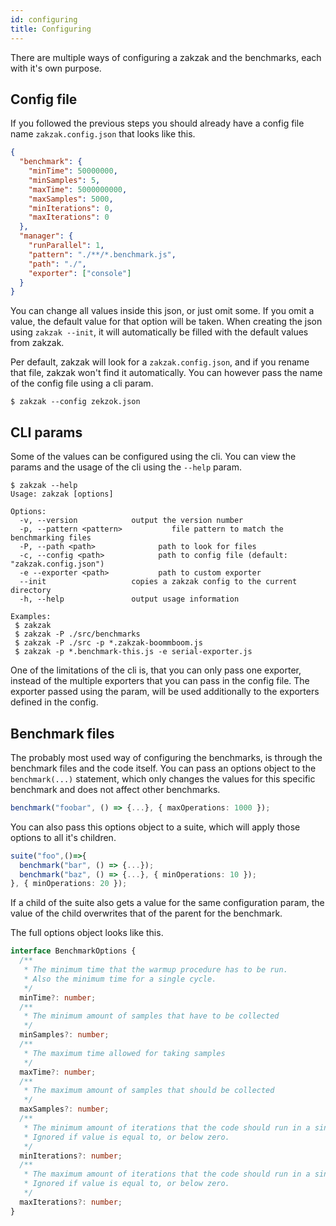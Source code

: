 ```yaml
---
id: configuring
title: Configuring
---
```


There are multiple ways of configuring a zakzak and the benchmarks, each with it's own purpose.

## Config file

If you followed the previous steps you should already have a config file name `zakzak.config.json` that looks like this.

```json
{
  "benchmark": {
    "minTime": 50000000,
    "minSamples": 5,
    "maxTime": 5000000000,
    "maxSamples": 5000,
    "minIterations": 0,
    "maxIterations": 0
  },
  "manager": {
    "runParallel": 1,
    "pattern": "./**/*.benchmark.js",
    "path": "./",
    "exporter": ["console"]
  }
}
```

You can change all values inside this json, or just omit some. If you omit a value, the default value for that option will be taken.
When creating the json using `zakzak --init`, it will automatically be filled with the default values from zakzak.

Per default, zakzak will look for a `zakzak.config.json`, and if you rename that file, zakzak won't find it automatically.
You can however pass the name of the config file using a cli param.

```text
$ zakzak --config zekzok.json
```

## CLI params

Some of the values can be configured using the cli.
You can view the params and the usage of the cli using the `--help` param.

```text
$ zakzak --help
Usage: zakzak [options]

Options:
  -v, --version            output the version number
  -p, --pattern <pattern>           file pattern to match the benchmarking files
  -P, --path <path>              path to look for files
  -c, --config <path>            path to config file (default: "zakzak.config.json")
  -e --exporter <path>           path to custom exporter
  --init                   copies a zakzak config to the current directory
  -h, --help               output usage information

Examples:
 $ zakzak
 $ zakzak -P ./src/benchmarks
 $ zakzak -P ./src -p *.zakzak-boommboom.js
 $ zakzak -p *.benchmark-this.js -e serial-exporter.js
```

One of the limitations of the cli is, that you can only pass one exporter, instead of the multiple exporters that you can pass in the config file.
The exporter passed using the param, will be used additionally to the exporters defined in the config.

## Benchmark files

The probably most used way of configuring the benchmarks, is through the benchmark files and the code itself.
You can pass an options object to the `benchmark(...)` statement, which only changes the values for this specific benchmark and does not affect other benchmarks.

```ts
benchmark("foobar", () => {...}, { maxOperations: 1000 });
```

You can also pass this options object to a suite, which will apply those options to all it's children.

```ts
suite("foo",()=>{
  benchmark("bar", () => {...});
  benchmark("baz", () => {...}, { minOperations: 10 });
}, { minOperations: 20 });
```

If a child of the suite also gets a value for the same configuration param, the value of the child overwrites that of the parent for the benchmark.

The full options object looks like this.

```ts
interface BenchmarkOptions {
  /**
   * The minimum time that the warmup procedure has to be run.
   * Also the minimum time for a single cycle.
   */
  minTime?: number;
  /**
   * The minimum amount of samples that have to be collected
   */
  minSamples?: number;
  /**
   * The maximum time allowed for taking samples
   */
  maxTime?: number;
  /**
   * The maximum amount of samples that should be collected
   */
  maxSamples?: number;
  /**
   * The minimum amount of iterations that the code should run in a single benchmark.
   * Ignored if value is equal to, or below zero.
   */
  minIterations?: number;
  /**
   * The maximum amount of iterations that the code should run in a single benchmark.
   * Ignored if value is equal to, or below zero.
   */
  maxIterations?: number;
}
```
